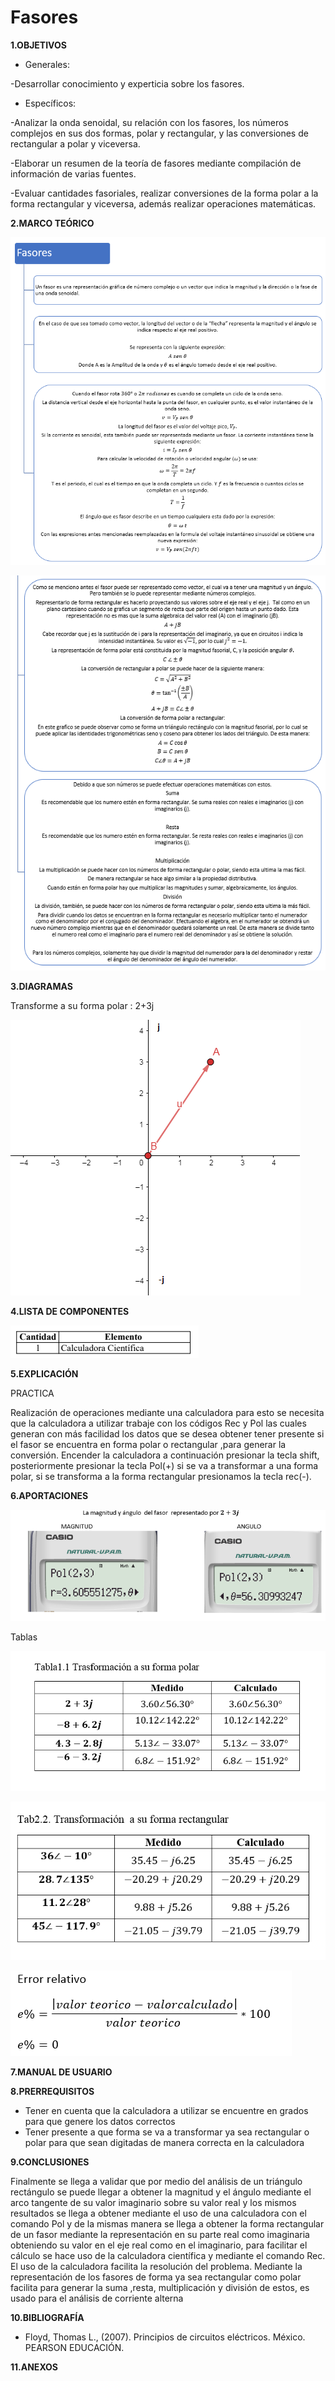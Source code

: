 # Fasores


**1.OBJETIVOS**

- Generales:

-Desarrollar conocimiento y experticia sobre los fasores.

- Específicos:

-Analizar la onda senoidal, su relación con los fasores, los números complejos en sus dos formas, polar y rectangular, y las conversiones de rectangular a polar y viceversa.

-Elaborar un resumen de la teoría de fasores mediante compilación de información de varias fuentes.

-Evaluar cantidades fasoriales, realizar conversiones de la forma polar a la forma rectangular y viceversa, además realizar operaciones matemáticas. 

**2.MARCO TEÓRICO**

![FASOR1](https://github.com/Katherine01-Arevalo/Fasores/blob/main/img/FASOR1.png)

![FASOR2](https://github.com/Katherine01-Arevalo/Fasores/blob/main/img/FASOR2.png)


**3.DIAGRAMAS**

Transforme a su forma polar : 2+3j

![diagrama](https://github.com/Katherine01-Arevalo/Fasores/blob/main/img/diagrama.PNG)

**4.LISTA DE COMPONENTES**

![elementos](https://github.com/Katherine01-Arevalo/Fasores/blob/main/img/elementos.PNG)

**5.EXPLICACIÓN**

PRACTICA 

Realización de operaciones mediante una calculadora para esto se necesita que la calculadora a utilizar trabaje con los códigos Rec y Pol las cuales generan  con más facilidad los datos que  se desea obtener tener presente si el fasor se encuentra en forma polar o rectangular ,para generar la conversión.
Encender la calculadora a continuación presionar la tecla shift, posteriormente presionar la tecla Pol(+) si se va a transformar a una forma polar, si se transforma a la forma rectangular   presionamos la tecla rec(-).

**6.APORTACIONES**

![simulacion](https://github.com/Katherine01-Arevalo/Fasores/blob/main/img/primero.PNG)

Tablas

![tabla1](https://github.com/Katherine01-Arevalo/Fasores/blob/main/img/tabla1.PNG)

![tabla2](https://github.com/Katherine01-Arevalo/Fasores/blob/main/img/tabla%202.PNG)

![error](https://github.com/Katherine01-Arevalo/Fasores/blob/main/img/error.PNG)


**7.MANUAL DE USUARIO**

**8.PRERREQUISITOS**

- Tener en cuenta  que la calculadora a utilizar se encuentre en grados para que genere los datos correctos 
- Tener presente  a que  forma se va a transformar ya sea rectangular o polar para que sean digitadas de manera correcta en  la calculadora 

**9.CONCLUSIONES**

Finalmente se llega a validar que por medio del análisis de un triángulo rectángulo se puede llegar a obtener la magnitud y el ángulo mediante el arco tangente de su valor imaginario sobre su valor real  y los mismos resultados se llega a obtener mediante el uso de una calculadora con el comando Pol y de la mismas manera se llega a obtener la forma rectangular de  un fasor mediante la representación en su parte real como imaginaria obteniendo su valor en el eje real como en  el imaginario, para facilitar el cálculo se hace uso de la calculadora  científica y mediante el comando Rec. El uso de la calculadora facilita la resolución del problema.
Mediante la representación de los fasores de forma ya sea rectangular como polar facilita para generar la suma ,resta, multiplicación y división de estos, es usado  para el análisis de corriente alterna 

**10.BIBLIOGRAFÍA**

- Floyd, Thomas L., (2007). Principios de circuitos eléctricos. México. PEARSON EDUCACIÓN.

**11.ANEXOS**

